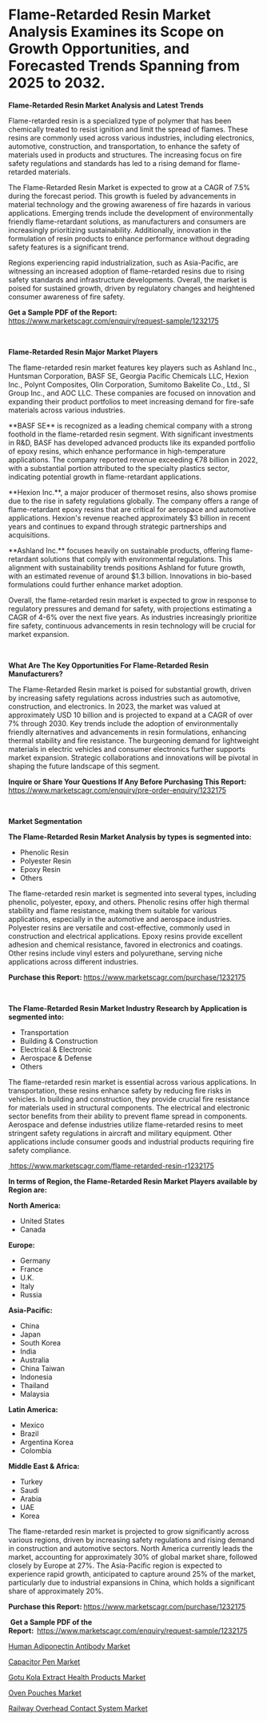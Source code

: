 <p><h1>Flame-Retarded Resin Market Analysis Examines its Scope on Growth Opportunities, and Forecasted Trends Spanning from 2025 to 2032.</h1></p><p><strong>Flame-Retarded Resin Market Analysis and Latest Trends</strong></p>
<p><p>Flame-retarded resin is a specialized type of polymer that has been chemically treated to resist ignition and limit the spread of flames. These resins are commonly used across various industries, including electronics, automotive, construction, and transportation, to enhance the safety of materials used in products and structures. The increasing focus on fire safety regulations and standards has led to a rising demand for flame-retarded materials.</p><p>The Flame-Retarded Resin Market is expected to grow at a CAGR of 7.5% during the forecast period. This growth is fueled by advancements in material technology and the growing awareness of fire hazards in various applications. Emerging trends include the development of environmentally friendly flame-retardant solutions, as manufacturers and consumers are increasingly prioritizing sustainability. Additionally, innovation in the formulation of resin products to enhance performance without degrading safety features is a significant trend.</p><p>Regions experiencing rapid industrialization, such as Asia-Pacific, are witnessing an increased adoption of flame-retarded resins due to rising safety standards and infrastructure developments. Overall, the market is poised for sustained growth, driven by regulatory changes and heightened consumer awareness of fire safety.</p></p>
<p><strong>Get a Sample PDF of the Report:&nbsp;</strong> <a href="https://www.marketscagr.com/enquiry/request-sample/1232175?utm_campaign=2107&utm_medium=2&utm_source=Github&utm_content=ia&utm_term=02022025&utm_id=flame-retarded-resin">https://www.marketscagr.com/enquiry/request-sample/1232175</a></p>
<p>&nbsp;</p>
<p><strong>Flame-Retarded Resin Major Market Players</strong></p>
<p><p>The flame-retarded resin market features key players such as Ashland Inc., Huntsman Corporation, BASF SE, Georgia Pacific Chemicals LLC, Hexion Inc., Polynt Composites, Olin Corporation, Sumitomo Bakelite Co., Ltd., SI Group Inc., and AOC LLC. These companies are focused on innovation and expanding their product portfolios to meet increasing demand for fire-safe materials across various industries.</p><p>**BASF SE** is recognized as a leading chemical company with a strong foothold in the flame-retarded resin segment. With significant investments in R&D, BASF has developed advanced products like its expanded portfolio of epoxy resins, which enhance performance in high-temperature applications. The company reported revenue exceeding €78 billion in 2022, with a substantial portion attributed to the specialty plastics sector, indicating potential growth in flame-retardant applications.</p><p>**Hexion Inc.**, a major producer of thermoset resins, also shows promise due to the rise in safety regulations globally. The company offers a range of flame-retardant epoxy resins that are critical for aerospace and automotive applications. Hexion's revenue reached approximately $3 billion in recent years and continues to expand through strategic partnerships and acquisitions.</p><p>**Ashland Inc.** focuses heavily on sustainable products, offering flame-retardant solutions that comply with environmental regulations. This alignment with sustainability trends positions Ashland for future growth, with an estimated revenue of around $1.3 billion. Innovations in bio-based formulations could further enhance market adoption.</p><p>Overall, the flame-retarded resin market is expected to grow in response to regulatory pressures and demand for safety, with projections estimating a CAGR of 4-6% over the next five years. As industries increasingly prioritize fire safety, continuous advancements in resin technology will be crucial for market expansion.</p></p>
<p>&nbsp;</p>
<p><strong>What Are The Key Opportunities For Flame-Retarded Resin Manufacturers?</strong></p>
<p><p>The Flame-Retarded Resin market is poised for substantial growth, driven by increasing safety regulations across industries such as automotive, construction, and electronics. In 2023, the market was valued at approximately USD 10 billion and is projected to expand at a CAGR of over 7% through 2030. Key trends include the adoption of environmentally friendly alternatives and advancements in resin formulations, enhancing thermal stability and fire resistance. The burgeoning demand for lightweight materials in electric vehicles and consumer electronics further supports market expansion. Strategic collaborations and innovations will be pivotal in shaping the future landscape of this segment.</p></p>
<p><strong>Inquire or Share Your Questions If Any Before Purchasing This Report:</strong> <a href="https://www.marketscagr.com/enquiry/pre-order-enquiry/1232175?utm_campaign=2107&utm_medium=2&utm_source=Github&utm_content=ia&utm_term=02022025&utm_id=flame-retarded-resin">https://www.marketscagr.com/enquiry/pre-order-enquiry/1232175</a></p>
<p>&nbsp;</p>
<p><strong>Market Segmentation</strong></p>
<p><strong>The Flame-Retarded Resin Market Analysis by types is segmented into:</strong></p>
<p><ul><li>Phenolic Resin</li><li>Polyester Resin</li><li>Epoxy Resin</li><li>Others</li></ul></p>
<p><p>The flame-retarded resin market is segmented into several types, including phenolic, polyester, epoxy, and others. Phenolic resins offer high thermal stability and flame resistance, making them suitable for various applications, especially in the automotive and aerospace industries. Polyester resins are versatile and cost-effective, commonly used in construction and electrical applications. Epoxy resins provide excellent adhesion and chemical resistance, favored in electronics and coatings. Other resins include vinyl esters and polyurethane, serving niche applications across different industries.</p></p>
<p><strong>Purchase this Report:&nbsp;</strong><a href="https://www.marketscagr.com/purchase/1232175?utm_campaign=2107&utm_medium=2&utm_source=Github&utm_content=ia&utm_term=02022025&utm_id=flame-retarded-resin">https://www.marketscagr.com/purchase/1232175</a></p>
<p>&nbsp;</p>
<p><strong>The Flame-Retarded Resin Market Industry Research by Application is segmented into:</strong></p>
<p><ul><li>Transportation</li><li>Building & Construction</li><li>Electrical & Electronic</li><li>Aerospace & Defense</li><li>Others</li></ul></p>
<p><p>The flame-retarded resin market is essential across various applications. In transportation, these resins enhance safety by reducing fire risks in vehicles. In building and construction, they provide crucial fire resistance for materials used in structural components. The electrical and electronic sector benefits from their ability to prevent flame spread in components. Aerospace and defense industries utilize flame-retarded resins to meet stringent safety regulations in aircraft and military equipment. Other applications include consumer goods and industrial products requiring fire safety compliance.</p></p>
<p><a href="https://www.marketscagr.com/flame-retarded-resin-r1232175?utm_campaign=2107&utm_medium=2&utm_source=Github&utm_content=ia&utm_term=02022025&utm_id=flame-retarded-resin">&nbsp;https://www.marketscagr.com/flame-retarded-resin-r1232175</a></p>
<p><strong>In terms of Region, the Flame-Retarded Resin Market Players available by Region are:</strong></p>
<p>
    <p> <strong> North America: </strong>
        <ul>
            <li>United States</li>
            <li>Canada</li>
        </ul>
        </p> 
    <p> <strong> Europe: </strong>
        <ul>
            <li>Germany</li>
            <li>France</li>
            <li>U.K.</li>
            <li>Italy</li>
            <li>Russia</li>
        </ul>
        </p> 
    <p> <strong> Asia-Pacific: </strong>
        <ul>
            <li>China</li>
            <li>Japan</li>
            <li>South Korea</li>
            <li>India</li>
            <li>Australia</li>
            <li>China Taiwan</li>
            <li>Indonesia</li>
            <li>Thailand</li>
            <li>Malaysia</li>
        </ul>
        </p> 
    <p> <strong> Latin America: </strong>
        <ul>
            <li>Mexico</li>
            <li>Brazil</li>
            <li>Argentina Korea</li>
            <li>Colombia</li>
        </ul>
        </p> 
    <p> <strong> Middle East & Africa: </strong>
        <ul>
            <li>Turkey</li>
            <li>Saudi</li>
            <li>Arabia</li>
            <li>UAE</li>
            <li>Korea</li>
        </ul>
    </p>
    </p>
<p><p>The flame-retarded resin market is projected to grow significantly across various regions, driven by increasing safety regulations and rising demand in construction and automotive sectors. North America currently leads the market, accounting for approximately 30% of global market share, followed closely by Europe at 27%. The Asia-Pacific region is expected to experience rapid growth, anticipated to capture around 25% of the market, particularly due to industrial expansions in China, which holds a significant share of approximately 20%.</p></p>
<p><strong>Purchase this Report: </strong><a href="https://www.marketscagr.com/purchase/1232175?utm_campaign=2107&utm_medium=2&utm_source=Github&utm_content=ia&utm_term=02022025&utm_id=flame-retarded-resin">https://www.marketscagr.com/purchase/1232175</a></p>
<p>&nbsp;<strong>Get a Sample PDF of the Report:&nbsp;&nbsp;</strong><a href="https://www.marketscagr.com/enquiry/request-sample/1232175?utm_campaign=2107&utm_medium=2&utm_source=Github&utm_content=ia&utm_term=02022025&utm_id=flame-retarded-resin">https://www.marketscagr.com/enquiry/request-sample/1232175</a></p>
<p><strong></strong></p>
<p><p><a href="https://www.linkedin.com/pulse/comprehensive-analysis-human-adiponectin-antibody-tdste?utm_campaign=2107&utm_medium=2&utm_source=Github&utm_content=ia&utm_term=02022025&utm_id=flame-retarded-resin">Human Adiponectin Antibody Market</a></p><p><a href="https://www.linkedin.com/pulse/capacitor-pen-market-in-depth-report-size-share-strong-9wtwf?utm_campaign=2107&utm_medium=2&utm_source=Github&utm_content=ia&utm_term=02022025&utm_id=flame-retarded-resin">Capacitor Pen Market</a></p><p><a href="https://www.linkedin.com/pulse/gotu-kola-extract-health-products-market-size-status-j8kee?utm_campaign=2107&utm_medium=2&utm_source=Github&utm_content=ia&utm_term=02022025&utm_id=flame-retarded-resin">Gotu Kola Extract Health Products Market</a></p><p><a href="https://github.com/delindacallegari68/Market-Research-Report-List-1/blob/main/oven-pouches-market.md?utm_campaign=2107&utm_medium=2&utm_source=Github&utm_content=ia&utm_term=02022025&utm_id=flame-retarded-resin">Oven Pouches Market</a></p><p><a href="https://www.linkedin.com/pulse/size-globalrailway-overhead-contact-system-market-compounded-i8ndc?utm_campaign=2107&utm_medium=2&utm_source=Github&utm_content=ia&utm_term=02022025&utm_id=flame-retarded-resin">Railway Overhead Contact System Market</a></p></p>